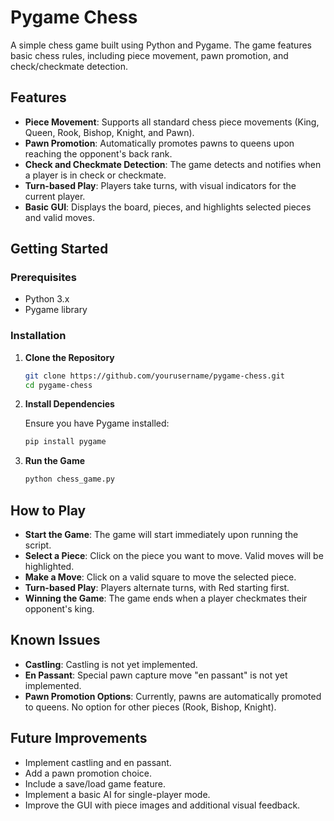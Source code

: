 # Pygame Chess

A simple chess game built using Python and Pygame. The game features basic chess rules, including piece movement, pawn promotion, and check/checkmate detection.

## Features

- **Piece Movement**: Supports all standard chess piece movements (King, Queen, Rook, Bishop, Knight, and Pawn).
- **Pawn Promotion**: Automatically promotes pawns to queens upon reaching the opponent's back rank.
- **Check and Checkmate Detection**: The game detects and notifies when a player is in check or checkmate.
- **Turn-based Play**: Players take turns, with visual indicators for the current player.
- **Basic GUI**: Displays the board, pieces, and highlights selected pieces and valid moves.

## Getting Started

### Prerequisites

- Python 3.x
- Pygame library

### Installation

1. **Clone the Repository**

    ```sh
    git clone https://github.com/yourusername/pygame-chess.git
    cd pygame-chess
    ```

2. **Install Dependencies**

    Ensure you have Pygame installed:

    ```sh
    pip install pygame
    ```

3. **Run the Game**

    ```sh
    python chess_game.py
    ```

## How to Play

- **Start the Game**: The game will start immediately upon running the script.
- **Select a Piece**: Click on the piece you want to move. Valid moves will be highlighted.
- **Make a Move**: Click on a valid square to move the selected piece.
- **Turn-based Play**: Players alternate turns, with Red starting first.
- **Winning the Game**: The game ends when a player checkmates their opponent's king.

## Known Issues

- **Castling**: Castling is not yet implemented.
- **En Passant**: Special pawn capture move "en passant" is not yet implemented.
- **Pawn Promotion Options**: Currently, pawns are automatically promoted to queens. No option for other pieces (Rook, Bishop, Knight).

## Future Improvements

- Implement castling and en passant.
- Add a pawn promotion choice.
- Include a save/load game feature.
- Implement a basic AI for single-player mode.
- Improve the GUI with piece images and additional visual feedback.


